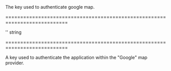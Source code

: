 <!--**
/*-------------------------------------------
    Auto-generated file. Do not modify.
-------------------------------------------

**-->
<!--d-->The key used to authenticate google map.<!--/d-->
===========================================================================
<!--default-->''<!--/default-->
<!--type-->string<!--/type-->
===========================================================================

<!--shortDescription-->
A key used to authenticate the application within the "Google" map provider.
<!--/shortDescription-->

<!--fullDescription-->

<!--/fullDescription-->